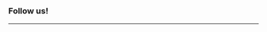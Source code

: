
### Follow us!
---  

<a href="https://theobald-software.com/en/newsletter/" title="Newsletter" data-toggle="tooltip" data-placement="bottom">
  <i class="fab fa-envelope fa-2x"></i>
</a>
<a href="https://www.linkedin.com/company/theobald-software/"  title="LinkedIn" data-toggle="tooltip" data-placement="bottom">
  <i class="fab fa-linkedin fa-2x"></i>
</a>
<a href="https://www.youtube.com/user/TheobaldSoftware"  title="Youtube" data-toggle="tooltip" data-placement="bottom">
  <i class="fab fa-youtube-square fa-2x"></i>
</a>
<a href="https://www.instagram.com/theobaldsoftware/"  title="Instagram" data-toggle="tooltip" data-placement="bottom">
  <i class="fab fa-instagram-square fa-2x"></i>
</a>